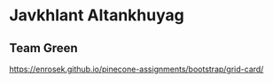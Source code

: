 # Javkhlant Altankhuyag

## Team Green

https://enrosek.github.io/pinecone-assignments/bootstrap/grid-card/
